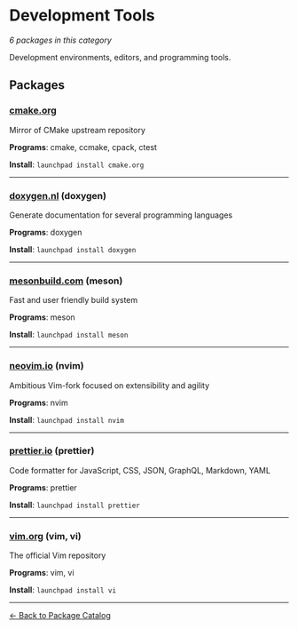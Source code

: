 # Development Tools

*6 packages in this category*

Development environments, editors, and programming tools.

## Packages

### [cmake.org](../packages/cmakeorg.md)

Mirror of CMake upstream repository

**Programs**: cmake, ccmake, cpack, ctest

**Install**: `launchpad install cmake.org`

---

### [doxygen.nl](../packages/doxygennl.md) (doxygen)

Generate documentation for several programming languages

**Programs**: doxygen

**Install**: `launchpad install doxygen`

---

### [mesonbuild.com](../packages/mesonbuildcom.md) (meson)

Fast and user friendly build system

**Programs**: meson

**Install**: `launchpad install meson`

---

### [neovim.io](../packages/neovimio.md) (nvim)

Ambitious Vim-fork focused on extensibility and agility

**Programs**: nvim

**Install**: `launchpad install nvim`

---

### [prettier.io](../packages/prettierio.md) (prettier)

Code formatter for JavaScript, CSS, JSON, GraphQL, Markdown, YAML

**Programs**: prettier

**Install**: `launchpad install prettier`

---

### [vim.org](../packages/vimorg.md) (vim, vi)

The official Vim repository

**Programs**: vim, vi

**Install**: `launchpad install vi`

---

[← Back to Package Catalog](../package-catalog.md)
